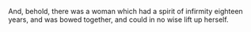 And, behold, there was a woman which had a spirit of infirmity eighteen years, and was bowed together, and could in no wise lift up herself.
